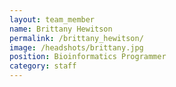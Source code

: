 ```yaml
---
layout: team_member
name: Brittany Hewitson
permalink: /brittany_hewitson/
image: /headshots/brittany.jpg
position: Bioinformatics Programmer
category: staff
---
```

